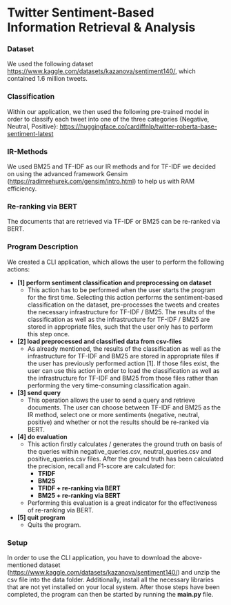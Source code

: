 # Twitter Sentiment-Based Information Retrieval & Analysis

### Dataset
We used the following dataset https://www.kaggle.com/datasets/kazanova/sentiment140/, which contained 1.6 million tweets.

### Classification
Within our application, we then used the following pre-trained model in order to classify each tweet into one of the three categories {Negative, Neutral, Positive}: https://huggingface.co/cardiffnlp/twitter-roberta-base-sentiment-latest

### IR-Methods
We used BM25 and TF-IDF as our IR methods and for TF-IDF we decided on using the advanced framework Gensim (https://radimrehurek.com/gensim/intro.html) to help us with RAM efficiency.

### Re-ranking via BERT
The documents that are retrieved via TF-IDF or BM25 can be re-ranked via BERT.

### Program Description
We created a CLI application, which allows the user to perform the following actions:
* **[1] perform sentiment classification and preprocessing on dataset**
  * This action has to be performed when the user starts the program for the first time. Selecting this action performs the sentiment-based classification on the dataset, pre-processes the tweets and creates the necessary infrastructure for TF-IDF / BM25. The results of the classification as well as the infrastructure for TF-IDF / BM25 are stored in appropriate files, such that the user only has to perform this step once.
* **[2] load preprocessed and classified data from csv-files**
  * As already mentioned, the results of the classification as well as the infrastructure for TF-IDF and BM25 are stored in appropriate files if the user has previously performed action [1]. If those files exist, the user can use this action in order to load the classification as well as the infrastructure for TF-IDF and BM25 from those files rather than performing the very time-consuming classification again.
* **[3] send query**
  * This operation allows the user to send a query and retrieve documents. The user can choose between TF-IDF and BM25 as the IR method, select one or more sentiments (negative, neutral, positive) and whether or not the results should be re-ranked via BERT.
* **[4] do evaluation**
  * This action firstly calculates / generates the ground truth on basis of the queries within negative_queries.csv, neutral_queries.csv and positive_queries.csv files. After the ground truth has been calculated the precision, recall and F1-score are calculated for:
    * **TFIDF**
    * **BM25**
    * **TFIDF + re-ranking via BERT**
    * **BM25 + re-ranking via BERT**
  * Performing this evaluation is a great indicator for the effectiveness of re-ranking via BERT.
* **[5] quit program**
  * Quits the program.
### Setup
In order to use the CLI application, you have to download the above-mentioned dataset (https://www.kaggle.com/datasets/kazanova/sentiment140/) and unzip the csv file into the data folder. Additionally, install all the necessary libraries that are not yet installed on your local system. After those steps have been completed, the program can then be started by running the **main.py** file.
